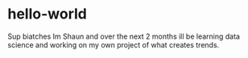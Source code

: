 # hello-world
Sup biatches 
Im Shaun and over the next 2 months ill be learning data science and working on my own project of what creates trends.
